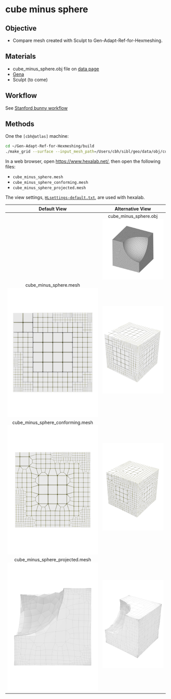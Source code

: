 
# cube minus sphere

## Objective

* Compare mesh created with Sculpt to Gen-Adapt-Ref-for-Hexmeshing.

## Materials

* cube_minus_sphere.obj file on [data page](../../data/obj/README.md)
* [Gena](../../doc/cinolib/gena.md)
* Sculpt (to come)

## Workflow

See [Stanford bunny workflow](https://github.com/sandialabs/sibl/blob/master/geo/doc/cinolib/bunny.md#workflow)

## Methods

One the `[cbh@atlas]` machine:

```bash
cd ~/Gen-Adapt-Ref-for-Hexmeshing/build
./make_grid --surface --input_mesh_path=/Users/cbh/sibl/geo/data/obj/cube_minus_sphere.obj --output_grid_path=/Users/cbh/sibl/geo/data/mesh/cube_minus_sphere.mesh --use_octree --project_mesh=true
```

In a web browser, open https://www.hexalab.net/, then open the following files:

* `cube_minus_sphere.mesh`
* `cube_minus_sphere_conforming.mesh`
* `cube_minus_sphere_projected.mesh`

The view settings,
[`HLsettings-default.txt`](fig/HLsettings-default.txt),
are used with hexalab.

| Default View | Alternative View |
|:--:|:--:|
| | cube_minus_sphere.obj</br> ![](../fig/cube_minus_sphere.png) |
| cube_minus_sphere.mesh</br> ![](fig/cube-minus-sphere-default.png) | ![](fig/cube-minus-sphere-alt.png) |
| cube_minus_sphere_conforming.mesh</br> ![](fig/cube-minus-sphere-conforming-default.png) | ![](fig/cube-minus-sphere-conforming-alt.png) |
| cube_minus_sphere_projected.mesh ![](fig/cube-minus-sphere-projected-default.png) | ![](fig/cube-minus-sphere-projected-alt.png) |


